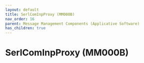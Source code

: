 ```yaml
---
layout: default
title: SerlComInpProxy (MM000B)
nav_order: 16
parent: Message Management Components (Applicative Software)
has_children: true
---
```

# SerlComInpProxy (MM000B)
